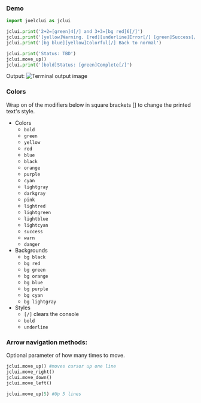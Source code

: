 ### Demo
```python
import joelclui as jclui

jclui.print('2+2=[green]4[/] and 3+3=[bg red]6[/]')
jclui.print('[yellow]Warning. [red][underline]Error[/] [green]Success[/]')
jclui.print('[bg blue][yellow]Colorful[/] Back to normal')

jclui.print('Status: TBD')
jclui.move_up()
jclui.print('[bold]Status: [green]Complete[/]')
```
Output:
![Terminal output image](https://w.joelgrayson.com/image/joelclui%20demo.jpg)
### Colors
Wrap on of the modifiers below in square brackets [] to change the printed text's style.
* Colors
    * `bold`
    * `green`
    * `yellow`
    * `red`
    * `blue`
    * `black`
    * `orange`
    * `purple`
    * `cyan`
    * `lightgray`
    * `darkgray`
    * `pink`
    * `lightred`
    * `lightgreen`
    * `lightblue`
    * `lightcyan`
    * `success`
    * `warn`
    * `danger`
* Backgrounds
    * `bg black`
    * `bg red`
    * `bg green`
    * `bg orange`
    * `bg blue`
    * `bg purple`
    * `bg cyan`
    * `bg lightgray`
* Styles
    * `[/]` clears the console
    * `bold`
    * `underline`

### Arrow navigation methods:
Optional parameter of how many times to move.
```python
jclui.move_up() #moves cursor up one line
jclui.move_right()
jclui.move_down()
jclui.move_left()

jclui.move_up(5) #Up 5 lines
```